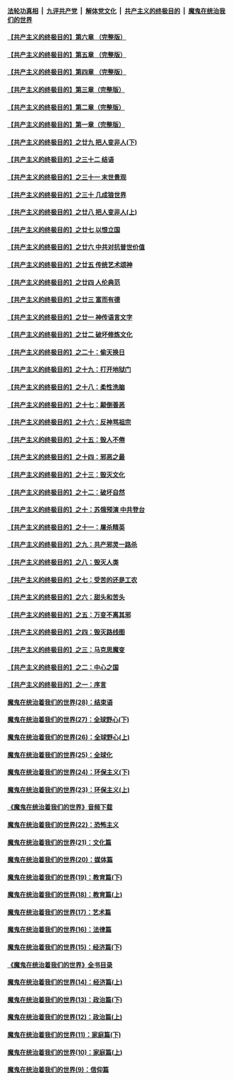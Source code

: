 ####  [法轮功真相](../../../../basic/blob/master/README.md?t=12102026) &nbsp;|&nbsp; [九评共产党](../../../../9ping.md/blob/master/README.md?t=12102026) &nbsp;|&nbsp; [解体党文化](../../../../jtdwh.md/blob/master/README.md?t=12102026)  &nbsp;|&nbsp; [共产主义的终极目的](../../../../gczydzjmd.md/blob/master/README.md?t=12102026) &nbsp;|&nbsp; [魔鬼在统治我们的世界](../../../../mgztzwmdsj.md/blob/master/README.md?t=12102026) 

#### [【共产主义的终极目的】第六章 （完整版）](../pages/nsc422/n11428913.md?t=12102026) 

#### [【共产主义的终极目的】第五章 （完整版）](../pages/nsc422/n11428912.md?t=12102026) 

#### [【共产主义的终极目的】第四章 （完整版）](../pages/nsc422/n11428907.md?t=12102026) 

#### [【共产主义的终极目的】第三章（完整版）](../pages/nsc422/n11428848.md?t=12102026) 

#### [【共产主义的终极目的】第二章（完整版）](../pages/nsc422/n11428831.md?t=12102026) 

#### [【共产主义的终极目的】第一章（完整版）](../pages/nsc422/n11417651.md?t=12102026) 

#### [【共产主义的终极目的】之廿九 把人变非人(下)](../pages/nsc422/n11344140.md?t=12102026) 

#### [【共产主义的终极目的】之三十二 结语](../pages/nsc422/n11360535.md?t=12102026) 

#### [【共产主义的终极目的】之三十一 末世景观](../pages/nsc422/n11351129.md?t=12102026) 

#### [【共产主义的终极目的】之三十 几成狼世界](../pages/nsc422/n11348280.md?t=12102026) 

#### [【共产主义的终极目的】之廿八 把人变非人(上)](../pages/nsc422/n11340492.md?t=12102026) 

#### [【共产主义的终极目的】之廿七 以恨立国](../pages/nsc422/n11336944.md?t=12102026) 

#### [【共产主义的终极目的】之廿六 中共对抗普世价值](../pages/nsc422/n11324785.md?t=12102026) 

#### [【共产主义的终极目的】之廿五 传统艺术颂神](../pages/nsc422/n11296396.md?t=12102026) 

#### [【共产主义的终极目的】之廿四 人伦典范](../pages/nsc422/n11296397.md?t=12102026) 

#### [【共产主义的终极目的】之廿三 富而有德](../pages/nsc422/n11283598.md?t=12102026) 

#### [【共产主义的终极目的】之廿一 神传语言文字](../pages/nsc422/n11263265.md?t=12102026) 

#### [【共产主义的终极目的】之廿二 破坏修炼文化](../pages/nsc422/n11245728.md?t=12102026) 

#### [【共产主义的终极目的】之二十：偷天换日](../pages/nsc422/n11238846.md?t=12102026) 

#### [【共产主义的终极目的】之十九：打开地狱门](../pages/nsc422/n11206376.md?t=12102026) 

#### [【共产主义的终极目的】之十八：柔性洗脑](../pages/nsc422/n11199994.md?t=12102026) 

#### [【共产主义的终极目的】之十七：颠倒善恶](../pages/nsc422/n11179782.md?t=12102026) 

#### [【共产主义的终极目的】之十六：反神骂祖宗](../pages/nsc422/n11166798.md?t=12102026) 

#### [【共产主义的终极目的】之十五：毁人不倦](../pages/nsc422/n11166792.md?t=12102026) 

#### [【共产主义的终极目的】之十四：邪恶之最](../pages/nsc422/n11150249.md?t=12102026) 

#### [【共产主义的终极目的】之十三：毁灭文化](../pages/nsc422/n11135227.md?t=12102026) 

#### [【共产主义的终极目的】之十二：破坏自然](../pages/nsc422/n11135214.md?t=12102026) 

#### [【共产主义的终极目的】之十：苏俄预演 中共登台](../pages/nsc422/n11118424.md?t=12102026) 

#### [【共产主义的终极目的】之十一：屠杀精英](../pages/nsc422/n11118442.md?t=12102026) 

#### [【共产主义的终极目的】之九：共产邪灵一路杀](../pages/nsc422/n11114139.md?t=12102026) 

#### [【共产主义的终极目的】之八：毁灭人类](../pages/nsc422/n11108503.md?t=12102026) 

#### [【共产主义的终极目的】之七：受苦的还是工农](../pages/nsc422/n11101809.md?t=12102026) 

#### [【共产主义的终极目的】之六：甜头和苦头](../pages/nsc422/n11096971.md?t=12102026) 

#### [【共产主义的终极目的】之五：万变不离其邪](../pages/nsc422/n11091285.md?t=12102026) 

#### [【共产主义的终极目的】之四：毁灭路线图](../pages/nsc422/n11086284.md?t=12102026) 

#### [【共产主义的终极目的】之三：马克思魔变](../pages/nsc422/n11061941.md?t=12102026) 

#### [【共产主义的终极目的】之二：中心之国](../pages/nsc422/n11047728.md?t=12102026) 

#### [【共产主义的终极目的】之一：序言](../pages/nsc422/n11086077.md?t=12102026) 

#### [魔鬼在统治着我们的世界(28)：结束语](../pages/nsc422/n10936246.md?t=12102026) 

#### [魔鬼在统治着我们的世界(27)：全球野心(下)](../pages/nsc422/n10928319.md?t=12102026) 

#### [魔鬼在统治着我们的世界(26)：全球野心(上)](../pages/nsc422/n10900318.md?t=12102026) 

#### [魔鬼在统治着我们的世界(25)：全球化](../pages/nsc422/n10788205.md?t=12102026) 

#### [魔鬼在统治着我们的世界(24)：环保主义(下)](../pages/nsc422/n10695307.md?t=12102026) 

#### [魔鬼在统治着我们的世界(23)：环保主义(上)](../pages/nsc422/n10688613.md?t=12102026) 

#### [《魔鬼在统治着我们的世界》音频下载](../pages/nsc422/n10635553.md?t=12102026) 

#### [魔鬼在统治着我们的世界(22)：恐怖主义](../pages/nsc422/n10614727.md?t=12102026) 

#### [魔鬼在统治着我们的世界(21)：文化篇](../pages/nsc422/n10597706.md?t=12102026) 

#### [魔鬼在统治着我们的世界(20)：媒体篇](../pages/nsc422/n10586579.md?t=12102026) 

#### [魔鬼在统治着我们的世界(19)：教育篇(下)](../pages/nsc422/n10564808.md?t=12102026) 

#### [魔鬼在统治着我们的世界(18)：教育篇(上)](../pages/nsc422/n10526970.md?t=12102026) 

#### [魔鬼在统治着我们的世界(17)：艺术篇](../pages/nsc422/n10499093.md?t=12102026) 

#### [魔鬼在统治着我们的世界(16)：法律篇](../pages/nsc422/n10485969.md?t=12102026) 

#### [魔鬼在统治着我们的世界(15)：经济篇(下)](../pages/nsc422/n10469975.md?t=12102026) 

#### [《魔鬼在统治着我们的世界》全书目录](../pages/nsc422/n10464261.md?t=12102026) 

#### [魔鬼在统治着我们的世界(14)：经济篇(上)](../pages/nsc422/n10457370.md?t=12102026) 

#### [魔鬼在统治着我们的世界(13)：政治篇(下)](../pages/nsc422/n10448270.md?t=12102026) 

#### [魔鬼在统治着我们的世界(12)：政治篇(上)](../pages/nsc422/n10444576.md?t=12102026) 

#### [魔鬼在统治着我们的世界(11)：家庭篇(下)](../pages/nsc422/n10440961.md?t=12102026) 

#### [魔鬼在统治着我们的世界(10)：家庭篇(上)](../pages/nsc422/n10435448.md?t=12102026) 

#### [魔鬼在统治着我们的世界(9)：信仰篇](../pages/nsc422/n10432159.md?t=12102026) 

